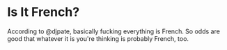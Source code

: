 Is It French?
=============

According to @djpate, basically fucking everything is French. So odds are good that whatever it is you're thinking is probably French, too.

